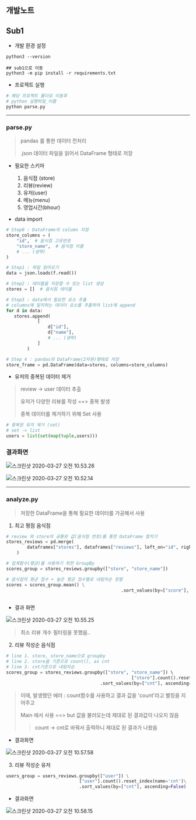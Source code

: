 ## 개발노트



## Sub1



- 개발 환경 설정

~~~
python3 --version

## sub1으로 이동
python3 -m pip install -r requirements.txt
~~~

- 프로젝트 실행

~~~python
# 해당 프로젝트 폴더로 이동후 
# python 실행파일_이름
python parse.py
~~~

<hr>

### parse.py

>pandas 를 통한 데이터 전처리
>
>.json 데이터 파일을 읽어서 DataFrame 형태로 저장

- 필요한 스키마
  1. 음식점 (store)
  2. 리뷰(review)
  3. 유저(user)
  4. 메뉴(menu)
  5. 영업시간(bhour)

- data import

~~~python
# Step0 : DataFrame의 column 지정
store_columns = (
    "id",  # 음식점 고유번호
    "store_name",  # 음식점 이름
  	# ... (생략)
)

# Step1 : 파일 읽어오기
data = json.loads(f.read())

# Step2 : 테이블을 저장할 수 있는 list 생성
stores = []  # 음식점 테이블

# Step3 : data에서 필요한 요소 추출
# columns에 일치하는 데이터 요소를 추출하여 list에 append
for d in data:
   stores.append(
            [
                d["id"],
                d["name"],
                # ... (생략)
            ]
        )

# Step 4 : pandas의 DataFrame(2차원)형태로 저장
store_frame = pd.DataFrame(data=stores, columns=store_columns)
~~~



- 유저의 중복된 데이터 제거

> review -> user 데이터 추출
>
> 유저가 다양한 리뷰를 작성 ==> 중복 발생
>
> 중복 데이터를 제거하기 위해 Set 사용

~~~ python
# 중복된 유저 제거 (set)
# set -> list
users = list(set(map(tuple,users)))
~~~



### 결과화면

![스크린샷 2020-03-27 오전 10.53.26](/Users/kimjuyeun/Desktop/pj1/skeleton-project-master/img/sub1/1.png)

![스크린샷 2020-03-27 오전 10.52.14](/Users/kimjuyeun/Desktop/pj1/skeleton-project-master/img/sub1/2.png)

<hr>

### analyze.py

> 저장한 DataFrame을 통해 필요한 데이터를 가공해서 사용

1. 최고 평점 음식점

~~~python
# review 와 store의 공통된 값(음식점 번호)를 통한 DataFrame 합치기
stores_reviews = pd.merge(
        dataframes["stores"], dataframes["reviews"], left_on="id", right_on="store"
    )

# 집계함수(평균)를 사용하기 위한 GroupBy
scores_group = stores_reviews.groupby(["store", "store_name"])

# 음식점의 평균 점수 + 높은 평균 점수별로 내림차순 정렬
scores = scores_group.mean() \
											.sort_values(by=["score"], ascending=False)
 
~~~

- 결과 화면

![스크린샷 2020-03-27 오전 10.55.25](/Users/kimjuyeun/Desktop/pj1/skeleton-project-master/img/sub1/3.png)

> 최소 리뷰 개수 필터링을 못했음..

2. 리뷰 작성순 음식점

~~~python
# line 1. store, store_name으로 groupby
# line 2. store을 기준으로 count(), as cnt
# line 3. cnt기준으로 내림차순
scores_group = stores_reviews.groupby(["store", "store_name"]) \ 
                                				["store"].count().reset_index(name='cnt') \
  									.sort_values(by=["cnt"], ascending=False)
~~~

> 이때, 발생했던 에러 : count함수를 사용하고 결과 값을 'count'라고 별칭을 지어주고
>
> Main 에서 사용 ==> but 값을 불러오는데 제대로 된 결과값이 나오지 않음
>
> > count -> cnt로 바꿔서 출력하니 제대로 된 결과가 나왔음

- 결과화면

![스크린샷 2020-03-27 오전 10.57.58](/Users/kimjuyeun/Desktop/pj1/skeleton-project-master/img/sub1/4.png)

3. 리뷰 작성순 유저

~~~python
users_group = users_reviews.groupby(["user"]) \
                            ["user"].count().reset_index(name='cnt')\
                            .sort_values(by=["cnt"], ascending=False)
~~~



- 결과화면

![스크린샷 2020-03-27 오전 10.58.15](/Users/kimjuyeun/Desktop/pj1/skeleton-project-master/img/sub1/5.png)


